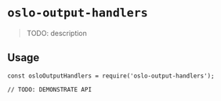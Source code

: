 # `oslo-output-handlers`

> TODO: description

## Usage

```
const osloOutputHandlers = require('oslo-output-handlers');

// TODO: DEMONSTRATE API
```
